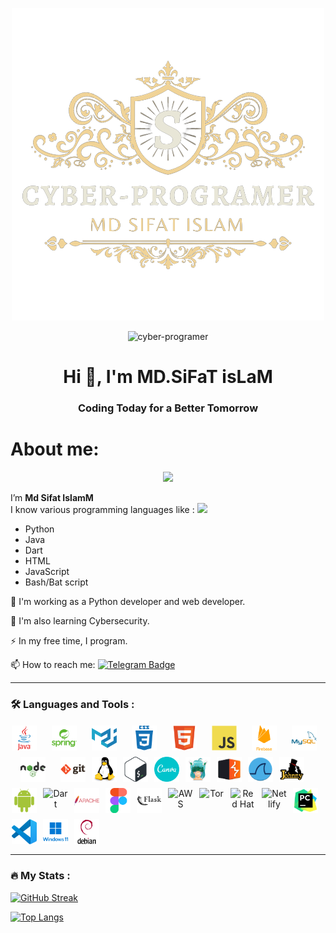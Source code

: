 <p align="center">
  <img src="removebg.banner.png">
</p>
<p align="center"> <img src="https://komarev.com/ghpvc/?username=halal-ashacker&label=Profile%20views&color=0e75b6&style=flat" alt="cyber-programer" width="200" /> </p>

<h1 align="center">
  Hi 👋, I'm MD.SiFaT isLaM
</h1>

<h3 align="center">Coding Today for a Better Tomorrow</h3>

# About me:

<p align="center">
  <img src="https://media.giphy.com/media/v1.Y2lkPTc5MGI3NjExbHZwajBlZG9venphZ2hoMThkcGowbng4eWwwdTRxOWI5M2U5dXl4diZlcD12MV9pbnRlcm5hbF9naWZfYnlfaWQmY3Q9Zw/qQgKLMJvWEZKI2Hfvo/giphy.gif">
</p>

I’m <b>Md Sifat IslamM</b><br>
I know various programming languages like :  <img src="https://media.giphy.com/media/WUlplcMpOCEmTGBtBW/giphy.gif" width="50">

- Python
- Java
- Dart
- HTML
- JavaScript
- Bash/Bat script


:telescope: I'm working as a Python developer and web developer.

:seedling: I'm also learning Cybersecurity.

:zap: In my free time, I program.

:mailbox: How to reach me: [![Telegram Badge](https://img.shields.io/badge/-cyber_programer-blue?style=flat&logo=Telegram&logoColor=white)](https://telegram.me/root_lovs)

---

### :hammer_and_wrench: Languages and Tools :

<div align="center" style="display: flex; flex-wrap: wrap; gap: 10px; padding: 2px;">
  <img src="https://github.com/devicons/devicon/blob/master/icons/java/java-original-wordmark.svg" title="Java" alt="Java" width="40" height="40"/>&nbsp;
  <img src="https://github.com/devicons/devicon/blob/master/icons/spring/spring-original-wordmark.svg" title="Spring" alt="Spring" width="40" height="40"/>&nbsp;
  <img src="https://github.com/devicons/devicon/blob/master/icons/materialui/materialui-original.svg" title="Material UI" alt="Material UI" width="40" height="40"/>&nbsp;
  <img src="https://github.com/devicons/devicon/blob/master/icons/css3/css3-plain-wordmark.svg" title="CSS3" alt="CSS" width="40" height="40"/>&nbsp;
  <img src="https://github.com/devicons/devicon/blob/master/icons/html5/html5-original.svg" title="HTML5" alt="HTML" width="40" height="40"/>&nbsp;
  <img src="https://github.com/devicons/devicon/blob/master/icons/javascript/javascript-original.svg" title="JavaScript" alt="JavaScript" width="40" height="40"/>&nbsp;
  <img src="https://github.com/devicons/devicon/blob/master/icons/firebase/firebase-plain-wordmark.svg" title="Firebase" alt="Firebase" width="40" height="40"/>&nbsp;
  <img src="https://github.com/devicons/devicon/blob/master/icons/mysql/mysql-original-wordmark.svg" title="MySQL" alt="MySQL" width="40" height="40"/>&nbsp;
  <img src="https://github.com/devicons/devicon/blob/master/icons/nodejs/nodejs-original-wordmark.svg" title="NodeJS" alt="NodeJS" width="40" height="40"/>&nbsp;
  <img src="https://github.com/devicons/devicon/blob/master/icons/git/git-original-wordmark.svg" title="Git" alt="Git" width="40" height="40"/>
  <img src="https://github.com/devicons/devicon/blob/master/icons/linux/linux-original.svg" title="Linux" alt="linux" width="40" height="40">
  <img src="https://github.com/devicons/devicon/blob/master/icons/bash/bash-original.svg" title="Bash" width="40" hight="40">
  <img src="https://github.com/devicons/devicon/blob/master/icons/canva/canva-original.svg" title="Canva" width="40" hight="40">
  <img src="/img/armitage.jpeg" title='armitage'width="40" hight="40">
  <img src="/img/burp.jpeg" title='burp' width="40" hight="40">
  <img src="/img/wireshark.png" title='wireshark' width="40" hight="40">
  <img src="/img/johnny.png" title='johnny' width="40" hight="40">
  <img src="https://raw.githubusercontent.com/devicons/devicon/master/icons/android/android-original.svg" title="Android" width="40" hight="40">
  <img src="https://img.icons8.com/color/70/dart" title="Dart" width="40" hight="40">
  <img src="https://raw.githubusercontent.com/devicons/devicon/master/icons/apache/apache-original-wordmark.svg" title="Apache" width="40" hight="40">
  <img src="https://raw.githubusercontent.com/devicons/devicon/master/icons/figma/figma-original.svg" title="Figma" width="40" hight="40">
  <img src="https://raw.githubusercontent.com/devicons/devicon/master/icons/flask/flask-original-wordmark.svg" title="Flask" width="40" hight="40">
  <img src="https://img.icons8.com/color/48/000000/amazon-web-services.png" title="AWS" width="40" hight="40">
  <img src="https://img.icons8.com/?size=100&id=LSOtRiURcRCx&format=png&color=000000" title="Tor" width="40" hight="40">
  <img src="https://img.icons8.com/?size=100&id=17847&format=png&color=000000" title="Red Hat" width="40" hight="40">
  <img src="https://img.icons8.com/external-tal-revivo-shadow-tal-revivo/48/000000/external-netlify-a-cloud-computing-company-that-offers-hosting-and-serverless-backend-services-for-static-websites-logo-shadow-tal-revivo.png" title="Netlify" width="40" hight="40">
  <img src="https://raw.githubusercontent.com/devicons/devicon/master/icons/pycharm/pycharm-original.svg" title="Pycharm" width="40" hight="40">
  <img src="https://raw.githubusercontent.com/devicons/devicon/master/icons/vscode/vscode-original.svg" title="Vs Code" width="40" height="40">
  <img src="https://raw.githubusercontent.com/devicons/devicon/master/icons/windows11/windows11-original-wordmark.svg" title="Windows 11" width="40" height="40">
  <img src="https://raw.githubusercontent.com/devicons/devicon/master/icons/debian/debian-original-wordmark.svg" title="Debian" width="40" height="40">
</div>




---

### :fire: My Stats :

[![GitHub Streak](http://github-readme-streak-stats.herokuapp.com?user=cyber-programer&theme=merko&hide_border=true&mode=weekly)](https://cyber-programer.github.io/first_web)

[![Top Langs](https://github-readme-stats.vercel.app/api/top-langs/?username=cyber-programer&layout=compact&theme=vision-friendly-dark)](https://github.com/anuraghazra/github-readme-stats)
